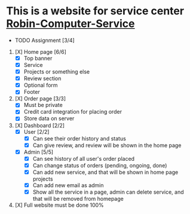 # This is a website for service center [Robin-Computer-Service](https://robin-computer-service.web.app)

* TODO Assignment [3/4]
1. [X] Home page [6/6]
   - [X] Top banner
   - [X] Service
   - [X] Projects or something else
   - [X] Review section
   - [X] Optional form
   - [X] Footer
2. [X] Order page [3/3]
   - [X] Must be private
   - [X] Credit card integration for placing order
   - [X] Store data on server
3. [X] Dashboard [2/2]
   - [X] User [2/2]
     + [X] Can see their order history and status
     + [X] Can give review, and review will be shown in the home page
   - [X] Admin [5/5]
     + [X] Can see history of all user's order placed
     + [X] Can change status of orders (pending, ongoing, done)
     + [X] Can add new service, and that will be shown in home page projects
     + [X] Can add new email as admin
     + [X] Show all the service in a page, admin can delete service, and that will be removed from homepage
4. [X] Full website must be done 100%
